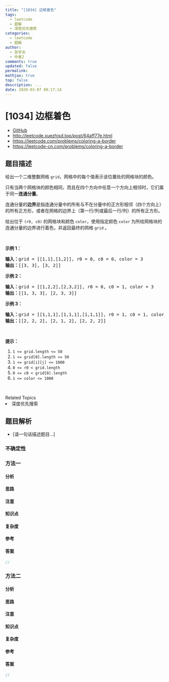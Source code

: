 ```yaml
---
title: "[1034] 边框着色"
tags:
  - leetcode
  - 题解
  - 深度优先搜索
categories:
  - leetcode
  - 题解
author:
  - 张学志
  - 作者2
comments: true
updated: false
permalink:
mathjax: true
top: false
description: ...
date: 2020-03-07 00:17:14
---
```



# [1034] 边框着色
* [GitHub](https://github.com/algoboy101/LeetCodeCrowdsource/tree/master/_posts/QA/%5B1034%5D%20%E8%BE%B9%E6%A1%86%E7%9D%80%E8%89%B2.md)
* http://leetcode.xuezhisd.top/post/64aff77e.html
* https://leetcode.com/problems/coloring-a-border
* https://leetcode-cn.com/problems/coloring-a-border


## 题目描述

<p>给出一个二维整数网格&nbsp;<code>grid</code>，网格中的每个值表示该位置处的网格块的颜色。</p>

<p>只有当两个网格块的颜色相同，而且在四个方向中任意一个方向上相邻时，它们属于同一<strong>连通分量</strong>。</p>

<p>连通分量的<strong>边界</strong>是指连通分量中的所有与不在分量中的正方形相邻（四个方向上）的所有正方形，或者在网格的边界上（第一行/列或最后一行/列）的所有正方形。</p>

<p>给出位于&nbsp;<code>(r0, c0)</code>&nbsp;的网格块和颜色&nbsp;<code>color</code>，使用指定颜色&nbsp;<code>color</code>&nbsp;为所给网格块的连通分量的边界进行着色，并返回最终的网格&nbsp;<code>grid</code> 。</p>

<p>&nbsp;</p>

<p><strong>示例 1：</strong></p>

<pre><strong>输入：</strong>grid = [[1,1],[1,2]], r0 = 0, c0 = 0, color = 3
<strong>输出：</strong>[[3, 3], [3, 2]]
</pre>

<p><strong>示例 2：</strong></p>

<pre><strong>输入：</strong>grid = [[1,2,2],[2,3,2]], r0 = 0, c0 = 1, color = 3
<strong>输出：</strong>[[1, 3, 3], [2, 3, 3]]
</pre>

<p><strong>示例 3：</strong></p>

<pre><strong>输入：</strong>grid = [[1,1,1],[1,1,1],[1,1,1]], r0 = 1, c0 = 1, color = 2
<strong>输出：</strong>[[2, 2, 2], [2, 1, 2], [2, 2, 2]]</pre>

<p>&nbsp;</p>

<p><strong>提示：</strong></p>

<ol>
	<li><code>1 &lt;= grid.length &lt;= 50</code></li>
	<li><code>1 &lt;= grid[0].length &lt;= 50</code></li>
	<li><code>1 &lt;= grid[i][j] &lt;= 1000</code></li>
	<li><code>0 &lt;= r0 &lt; grid.length</code></li>
	<li><code>0 &lt;= c0 &lt; grid[0].length</code></li>
	<li><code>1 &lt;= color &lt;= 1000</code></li>
</ol>

<p>&nbsp;</p>
<div><div>Related Topics</div><div><li>深度优先搜索</li></div></div>


## 题目解析
* [请一句话描述题目...]

### 不确定性


### 方法一

#### 分析

#### 思路

#### 注意

#### 知识点

#### 复杂度

#### 参考

#### 答案

```cpp
//
```


### 方法二

#### 分析

#### 思路

#### 注意

#### 知识点

#### 复杂度

#### 参考

#### 答案

```cpp
//
```


